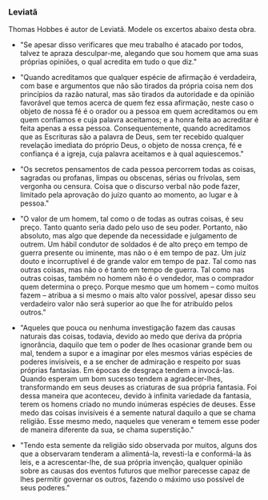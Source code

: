 ### Leviatã

Thomas Hobbes é autor de Leviatã. Modele os excertos abaixo desta obra.

- "Se apesar disso verificares que meu trabalho é atacado por todos, talvez te apraza desculpar-me, alegando que sou homem que ama suas próprias opiniões, o qual acredita em tudo o que diz."

- "Quando acreditamos que qualquer espécie de afirmação é verdadeira, com base e argumentos que não são tirados da própria coisa nem dos princípios da razão natural, mas são tirados da autoridade e da opinião favorável que temos acerca de quem fez essa afirmação, neste caso o objeto de nossa fé é o orador ou a pessoa em quem acreditamos ou em quem confiamos e cuja palavra aceitamos; e a honra feita ao acreditar é feita apenas a essa pessoa. Consequentemente, quando acreditamos que as Escrituras são a palavra de Deus, sem ter recebido qualquer revelação imediata do próprio Deus, o objeto de nossa crença, fé e confiança é a igreja, cuja palavra aceitamos e à qual aquiescemos."

- "Os secretos pensamentos de cada pessoa percorrem todas as coisas, sagradas ou profanas, limpas ou obscenas, sérias ou frívolas, sem vergonha ou censura. Coisa que o discurso verbal não pode fazer, limitado pela aprovação do juízo quanto ao momento, ao lugar e à pessoa."

- "O valor de um homem, tal como o de todas as outras coisas, é seu preço. Tanto quanto seria dado pelo uso de seu poder. Portanto, não absoluto, mas algo que depende da necessidade e julgamento de outrem. Um hábil condutor de soldados é de alto preço em tempo de guerra presente ou iminente, mas não o é em tempo de paz. Um juiz douto e incorruptível é de grande valor em tempo de paz. Tal como nas outras coisas, mas não o é tanto em tempo de guerra. Tal como nas outras coisas, também no homem não é o vendedor, mas o comprador quem determina o preço. Porque mesmo que um homem – como muitos fazem – atribua a si mesmo o mais alto valor possível, apesar disso seu verdadeiro valor não será superior ao que lhe for atribuído pelos outros."

- "Aqueles que pouca ou nenhuma investigação fazem das causas naturais das coisas, todavia, devido ao medo que deriva da própria ignorância, daquilo que tem o poder de lhes ocasionar grande bem ou mal, tendem a supor e a imaginar por eles mesmos várias espécies de poderes invisíveis, e a se encher de admiração e respeito por suas próprias fantasias. Em épocas de desgraça tendem a invocá-las. Quando esperam um bom sucesso tendem a agradecer-lhes, transformando em seus deuses as criaturas de sua própria fantasia. Foi dessa maneira que aconteceu, devido à infinita variedade da fantasia, terem os homens criado no mundo inúmeras espécies de deuses. Esse medo das coisas invisíveis é a semente natural daquilo a que se chama religião. Esse mesmo medo, naqueles que veneram e temem esse poder de maneira diferente da sua, se chama superstição."

- "Tendo esta semente da religião sido observada por muitos, alguns dos que a observaram tenderam a alimentá-la, revesti-la e conformá-la às leis, e a acrescentar-lhe, de sua própria invenção, qualquer opinião sobre as causas dos eventos futuros que melhor parecesse capaz de lhes permitir governar os outros, fazendo o máximo uso possível de seus poderes."
